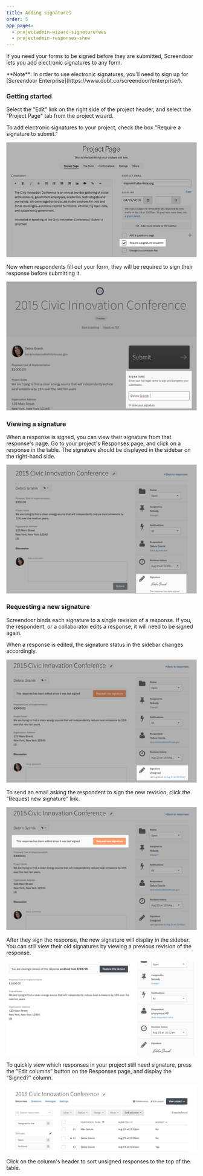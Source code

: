 ```yaml
---
title: Adding signatures
order: 5
app_pages:
  - projectadmin-wizard-signaturefees
  - projectadmin-responses-show
---
```


If you need your forms to be signed before they are submitted, Screendoor lets you add electronic signatures to any form.

<div class='alert'>
    **Note**: In order to use electronic signatures, you'll need to sign up for [Screendoor Enterprise](https://www.dobt.co/screendoor/enterprise/).
</div>

### Getting started

Select the "Edit" link on the right side of the project header, and select the "Project Page" tab from the project wizard.  

To add electronic signatures to your project, check the box "Require a signature to submit."

![Signature setting on Details page.](../images/signatures_1.png)

Now when respondents fill out your form, they will be required to sign their response before submitting it.

![Asking a respondent to sign their submission.](../images/signatures_2.png)

### Viewing a signature

When a response is signed, you can view their signature from that response's page. Go to your project's Responses page, and click on a response in the table. The signature should be displayed in the sidebar on the right-hand side.

![Viewing a signature in Screendoor.](../images/signatures_3.png)

### Requesting a new signature

Screendoor binds each signature to a single revision of a response. If you, the respondent, or a collaborator edits a response, it will need to be signed again.

When a response is edited, the signature status in the sidebar changes accordingly.

![An edited response that was previously signed.](../images/signatures_4.png)

To send an email asking the respondent to sign the new revision, click the "Request new signature" link.

![Requesting a new signature.](../images/signatures_5.png)

After they sign the response, the new signature will display in the sidebar. You can still view their old signatures by viewing a previous revision of the response.

![Viewing signatures in a previous revision.](../images/signatures_6.png)

To quickly view which responses in your project still need signature, press the "Edit columns" button on the Responses page, and display the "Signed?" column.

![The Signed column on the Responses page.](../images/signatures_7.png)

Click on the column's header to sort unsigned responses to the top of the table.

